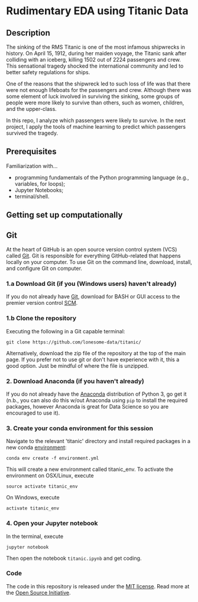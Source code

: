 # Rudimentary EDA using Titanic Data

## Description

The sinking of the RMS Titanic is one of the most infamous shipwrecks in history.  On April 15, 1912, during her maiden voyage, the Titanic sank after colliding with an iceberg, killing 1502 out of 2224 passengers and crew. This sensational tragedy shocked the international community and led to better safety regulations for ships.

One of the reasons that the shipwreck led to such loss of life was that there were not enough lifeboats for the passengers and crew. Although there was some element of luck involved in surviving the sinking, some groups of people were more likely to survive than others, such as women, children, and the upper-class.

In this repo, I analyze which passengers were likely to survive. In the next project, I apply the tools of machine learning to predict which passengers survived the tragedy.

## Prerequisites

Familiarization with...

* programming fundamentals of the Python programming language (e.g., variables, for loops);
* Jupyter Notebooks;
* terminal/shell.

## Getting set up computationally

## Git
At the heart of GitHub is an open source version control system (VCS) called [Git](http://product.hubspot.com/blog/git-and-github-tutorial-for-beginners). Git is responsible for everything GitHub-related that happens locally on your computer.  To use Git on the command line, download, install, and configure Git on computer.

### 1.a Download Git (if you (Windows users) haven't already)

If you do not already have [Git](https://git-for-windows.github.io/), download for BASH or GUI access to the premier version control [SCM](https://git-scm.com/book/en/v2/Getting-Started-Installing-Git).

### 1.b Clone the repository

Executing the following in a Git capable terminal:

```
git clone https://github.com/lonesome-data/titanic/
```
Alternatively, download the zip file of the repository at the top of the main page. If you prefer not to use git or don't have experience with it, this a good option.  Just be mindful of where the file is unzipped.

### 2. Download Anaconda (if you haven't already)

If you do not already have the [Anaconda](https://www.anaconda.com/download/) distribution of Python 3, go get it (n.b., you can also do this w/out Anaconda using `pip` to install the required packages, however Anaconda is great for Data Science so you are encouraged to use it).

### 3. Create your conda environment for this session

Navigate to the relevant 'titanic' directory and install required packages in a new conda [environment](https://conda.io/docs/user-guide/tasks/build-packages/environment-variables.html):

```
conda env create -f environment.yml
```

This will create a new environment called titanic_env. To activate the environment on OSX/Linux, execute

```
source activate titanic_env
```
On Windows, execute

```
activate titanic_env
```
### 4. Open your Jupyter notebook

In the terminal, execute 

```
jupyter notebook
```

Then open the notebook `titanic.ipynb` and get coding.

### Code
The code in this repository is released under the [MIT license](LICENSE). Read more at the [Open Source Initiative](https://opensource.org/licenses/MIT). 

